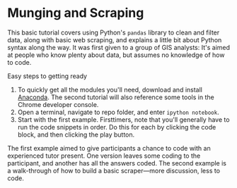 # Munging and Scraping

This basic tutorial covers using Python's `pandas` library to clean and filter data, along with basic web scraping, and explains a little bit about Python syntax along the way. It was first given to a group of GIS analysts: It's aimed at people who know plenty about data, but assumes no knowledge of how to code.

Easy steps to getting ready
 1. To quickly get all the modules you'll need, download and install [Anaconda](https://store.continuum.io/cshop/anaconda/). The second tutorial will also reference some tools in the Chrome developer console.
 2. Open a terminal, navigate to repo folder, and enter `ipython notebook`.
 3. Start with the first example. Firsttimers, note that you'll generally have to run the code snippets in order. Do this for each by clicking the code block, and then clicking the play button.

The first example aimed to give participants a chance to code with an experienced tutor present. One version leaves some coding to the participant, and another has all the answers coded. The second example is a walk-through of how to build a basic scraper—more discussion, less to code.
